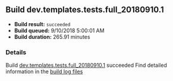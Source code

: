 ## Build dev.templates.tests.full_20180910.1
- **Build result:** `succeeded`
- **Build queued:** 9/10/2018 5:00:01 AM
- **Build duration:** 265.91 minutes
### Details
Build [dev.templates.tests.full_20180910.1](https://winappstudio.visualstudio.com/web/build.aspx?pcguid=a4ef43be-68ce-4195-a619-079b4d9834c2&builduri=vstfs%3a%2f%2f%2fBuild%2fBuild%2f26235) succeeded
Find detailed information in the [build log files](https://uwpctdiags.blob.core.windows.net/buildlogs/dev.templates.tests.full_20180910.1_logs.zip)
